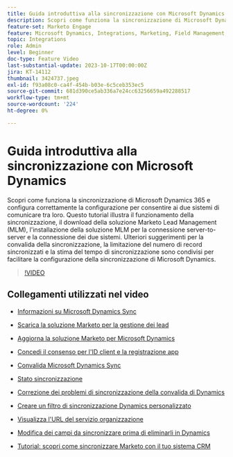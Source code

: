 ```yaml
---
title: Guida introduttiva alla sincronizzazione con Microsoft Dynamics
description: Scopri come funziona la sincronizzazione di Microsoft Dynamics 365 e configura correttamente la configurazione per consentire ai due sistemi di comunicare tra loro. Questo tutorial illustra il funzionamento della sincronizzazione, il download della soluzione Marketo Lead Management (MLM), l'installazione della soluzione MLM per la connessione server-to-server e la connessione dei due sistemi.
feature-set: Marketo Engage
feature: Microsoft Dynamics, Integrations, Marketing, Field Management, Administration
topic: Integrations
role: Admin
level: Beginner
doc-type: Feature Video
last-substantial-update: 2023-10-17T00:00:00Z
jira: KT-14112
thumbnail: 3424737.jpeg
exl-id: f93a08c0-ca4f-454b-b03e-6c5ceb353ec5
source-git-commit: 681d390ce5ab336a7e24cc63256659a492288517
workflow-type: tm+mt
source-wordcount: '224'
ht-degree: 0%

---
```


# Guida introduttiva alla sincronizzazione con Microsoft Dynamics

Scopri come funziona la sincronizzazione di Microsoft Dynamics 365 e configura correttamente la configurazione per consentire ai due sistemi di comunicare tra loro. Questo tutorial illustra il funzionamento della sincronizzazione, il download della soluzione Marketo Lead Management (MLM), l&#39;installazione della soluzione MLM per la connessione server-to-server e la connessione dei due sistemi. Ulteriori suggerimenti per la convalida della sincronizzazione, la limitazione del numero di record sincronizzati e la stima del tempo di sincronizzazione sono condivisi per facilitare la configurazione della sincronizzazione di Microsoft Dynamics.

>[!VIDEO](https://video.tv.adobe.com/v/3424737/?learn=on)

## Collegamenti utilizzati nel video

* [Informazioni su Microsoft Dynamics Sync](https://experienceleague.adobe.com/docs/marketo/using/product-docs/crm-sync/microsoft-dynamics/understanding-the-microsoft-dynamics-sync.html?lang=it)

* [Scarica la soluzione Marketo per la gestione dei lead](https://experienceleague.adobe.com/docs/marketo/using/product-docs/crm-sync/microsoft-dynamics/sync-setup/download-the-marketo-lead-management-solution.html?lang=it)

* [Aggiorna la soluzione Marketo per Microsoft Dynamics](https://experienceleague.adobe.com/docs/marketo/using/product-docs/crm-sync/microsoft-dynamics/sync-setup/update-the-marketo-solution-for-microsoft-dynamics.html?lang=it)

* [Concedi il consenso per l&#39;ID client e la registrazione app](https://experienceleague.adobe.com/docs/marketo/using/product-docs/crm-sync/microsoft-dynamics/sync-setup/grant-consent-for-client-id-and-app-registration.html?lang=it)

* [Convalida Microsoft Dynamics Sync](https://experienceleague.adobe.com/docs/marketo/using/product-docs/crm-sync/microsoft-dynamics/sync-setup/validate-microsoft-dynamics-sync.html?lang=it)

* [Stato sincronizzazione](https://experienceleague.adobe.com/docs/marketo/using/product-docs/crm-sync/microsoft-dynamics/microsoft-dynamics-sync-details/sync-status.html?lang=it)

* [Correzione dei problemi di sincronizzazione della convalida di Dynamics](https://experienceleague.adobe.com/docs/marketo/using/product-docs/crm-sync/microsoft-dynamics/fix-dynamics-validation-sync-issues.html?lang=it)

* [Creare un filtro di sincronizzazione Dynamics personalizzato](https://experienceleague.adobe.com/docs/marketo/using/product-docs/crm-sync/microsoft-dynamics/custom-dynmaics-sync-filter-details/create-a-custom-dynamics-sync-filter.html?lang=it)

* [Visualizza l&#39;URL del servizio organizzazione](https://experienceleague.adobe.com/docs/marketo/using/product-docs/crm-sync/microsoft-dynamics/sync-setup/view-the-organization-service-url.html?lang=it)

* [Modifica dei campi da sincronizzare prima di eliminarli in Dynamics](https://experienceleague.adobe.com/docs/marketo/using/product-docs/crm-sync/microsoft-dynamics/microsoft-dynamics-sync-details/editing-fields-to-sync-before-deleting-them-in-dynamics.html?lang=it)

* [Tutorial: scopri come sincronizzare Marketo con il tuo sistema CRM](https://experienceleague.adobe.com/docs/marketo-learn/tutorials/lead-and-data-management/crm-sync-learn.html?lang=it)
